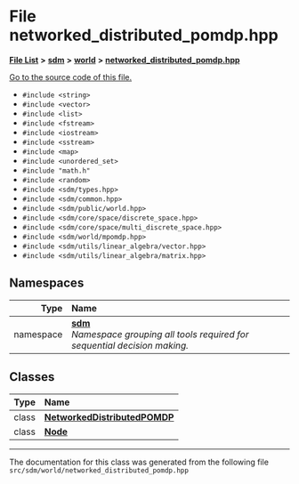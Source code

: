 
# File networked\_distributed\_pomdp.hpp

<link rel="stylesheet" href="https://cdnjs.cloudflare.com/ajax/libs/KaTeX/0.5.1/katex.min.css">
<link rel="stylesheet" href="https://cdn.jsdelivr.net/github-markdown-css/2.2.1/github-markdown.css"/>



[**File List**](files.md) **>** [**sdm**](dir_ae1b8d8c3d2627954ba53c22978558f0.md) **>** [**world**](dir_414fa79a2aeb4aba632c04a0d3a53fff.md) **>** [**networked\_distributed\_pomdp.hpp**](networked__distributed__pomdp_8hpp.md)

[Go to the source code of this file.](networked__distributed__pomdp_8hpp_source.md)



* `#include <string>`
* `#include <vector>`
* `#include <list>`
* `#include <fstream>`
* `#include <iostream>`
* `#include <sstream>`
* `#include <map>`
* `#include <unordered_set>`
* `#include "math.h"`
* `#include <random>`
* `#include <sdm/types.hpp>`
* `#include <sdm/common.hpp>`
* `#include <sdm/public/world.hpp>`
* `#include <sdm/core/space/discrete_space.hpp>`
* `#include <sdm/core/space/multi_discrete_space.hpp>`
* `#include <sdm/world/mpomdp.hpp>`
* `#include <sdm/utils/linear_algebra/vector.hpp>`
* `#include <sdm/utils/linear_algebra/matrix.hpp>`









## Namespaces

| Type | Name |
| ---: | :--- |
| namespace | [**sdm**](namespacesdm.md) <br>_Namespace grouping all tools required for sequential decision making._  |

## Classes

| Type | Name |
| ---: | :--- |
| class | [**NetworkedDistributedPOMDP**](classsdm_1_1NetworkedDistributedPOMDP.md) <br> |
| class | [**Node**](classsdm_1_1NetworkedDistributedPOMDP_1_1Node.md) <br> |














------------------------------
The documentation for this class was generated from the following file `src/sdm/world/networked_distributed_pomdp.hpp`